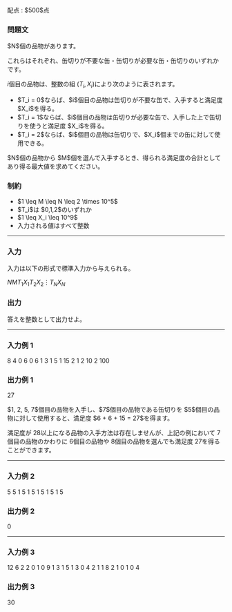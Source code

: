 
<div>

<span>

<span>

<p>
配点 : $500$点
</p>

<div>

<section>

### **問題文**

<p>
$N$個の品物があります。

これらはそれぞれ、缶切りが不要な缶・缶切りが必要な缶・缶切りのいずれかです。

$i$個目の品物は、整数の組 $(T_i, X_i)$により次のように表されます。  
</p>

<ul>

<li>
$T_i = 0$ならば、$i$個目の品物は缶切りが不要な缶で、入手すると満足度 $X_i$を得る。
</li>

<li>
$T_i = 1$ならば、$i$個目の品物は缶切りが必要な缶で、入手した上で缶切りを使うと満足度 $X_i$を得る。
</li>

<li>
$T_i = 2$ならば、$i$個目の品物は缶切りで、$X_i$個までの缶に対して使用できる。
</li>

</ul>

<p>
$N$個の品物から $M$個を選んで入手するとき、得られる満足度の合計としてあり得る最大値を求めてください。
</p>

</section>

</div>

<div>

<section>

### **制約**

<ul>

<li>
$1 \leq M \leq N \leq 2 \times 10^5$
</li>

<li>
$T_i$は $0,1,2$のいずれか
</li>

<li>
$1 \leq X_i \leq 10^9$
</li>

<li>
入力される値はすべて整数
</li>

</ul>

</section>

</div>

---

<div>

<div>

<section>

### **入力**

<p>
入力は以下の形式で標準入力から与えられる。
</p>

<div>

$N$$M$$T_1$$X_1$$T_2$$X_2$$\vdots$$T_N$$X_N$
</div>

</section>

</div>

<div>

<section>

### **出力**

<p>
答えを整数として出力せよ。
</p>

</section>

</div>

</div>

---

<div>

<section>

### **入力例 1**

<div>

8 4
0 6
0 6
1 3
1 5
1 15
2 1
2 10
2 100

</div>

</section>

</div>

<div>

<section>

### **出力例 1**

<div>

27

</div>

<p>
$1, 2, 5, 7$個目の品物を入手し、$7$個目の品物である缶切りを $5$個目の品物に対して使用すると、満足度 $6 + 6 + 15 = 27$を得ます。

満足度が $28$以上になる品物の入手方法は存在しませんが、上記の例において $7$個目の品物のかわりに $6$個目の品物や $8$個目の品物を選んでも満足度 $27$を得ることができます。
</p>

</section>

</div>

---

<div>

<section>

### **入力例 2**

<div>

5 5
1 5
1 5
1 5
1 5
1 5

</div>

</section>

</div>

<div>

<section>

### **出力例 2**

<div>

0

</div>

</section>

</div>

---

<div>

<section>

### **入力例 3**

<div>

12 6
2 2
0 1
0 9
1 3
1 5
1 3
0 4
2 1
1 8
2 1
0 1
0 4

</div>

</section>

</div>

<div>

<section>

### **出力例 3**

<div>

30

</div>

</section>

</div>

</span>

</span>

</div>
